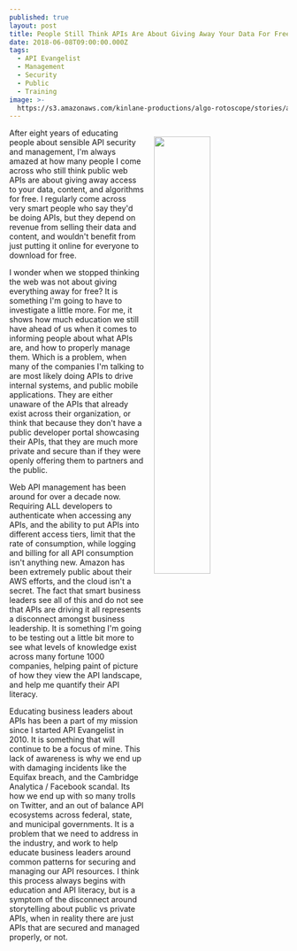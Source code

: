 ```yaml
---
published: true
layout: post
title: People Still Think APIs Are About Giving Away Your Data For Free
date: 2018-06-08T09:00:00.000Z
tags:
  - API Evangelist
  - Management
  - Security
  - Public
  - Training
image: >-
  https://s3.amazonaws.com/kinlane-productions/algo-rotoscope/stories/adam-smith_dali_three.jpg
---
```

<p><img src="{{ page.image }}" width="45%" align="right" style="padding: 15px;" /></p>After eight years of educating people about sensible API security and management, I'm always amazed at how many people I come across who still think public web APIs are about giving away access to your data, content, and algorithms for free. I regularly come across very smart people who say they'd be doing APIs, but they depend on revenue from selling their data and content, and wouldn't benefit from just putting it online for everyone to download for free.

I wonder when we stopped thinking the web was not about giving everything away for free? It is something I'm going to have to investigate a little more. For me, it shows how much education we still have ahead of us when it comes to informing people about what APIs are, and how to properly manage them. Which is a problem, when many of the companies I'm talking to are most likely doing APIs to drive internal systems, and public mobile applications. They are either unaware of the APIs that already exist across their organization, or think that because they don't have a public developer portal showcasing their APIs, that they are much more private and secure than if they were openly offering them to partners and the public.

Web API management has been around for over a decade now. Requiring ALL developers to authenticate when accessing any APIs, and the ability to put APIs into different access tiers, limit that the rate of consumption, while logging and billing for all API consumption isn't anything new. Amazon has been extremely public about their AWS efforts, and the cloud isn't a secret. The fact that smart business leaders see all of this and do not see that APIs are driving it all represents a disconnect amongst business leadership. It is something I'm going to be testing out a little bit more to see what levels of knowledge exist across many fortune 1000 companies, helping paint of picture of how they view the API landscape, and help me quantify their API literacy.

Educating business leaders about APIs has been a part of my mission since I started API Evangelist in 2010. It is something that will continue to be a focus of mine. This lack of awareness is why we end up with damaging incidents like the Equifax breach, and the Cambridge Analytica / Facebook scandal. Its how we end up with so many trolls on Twitter, and an out of balance API ecosystems across federal, state, and municipal governments. It is a problem that we need to address in the industry, and work to help educate business leaders around common patterns for securing and managing our API resources. I think this process always begins with education and API literacy, but is a symptom of the disconnect around storytelling about public vs private APIs, when in reality there are just APIs that are secured and managed properly, or not.
